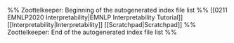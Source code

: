 %% Zoottelkeeper: Beginning of the autogenerated index file list  %%
 [[0211 EMNLP2020 Interpretability|EMNLP Interpretability Tutorial]]
 [[Interpretability|Interpretability]]
 [[Scratchpad|Scratchpad]]
%% Zoottelkeeper: End of the autogenerated index file list  %%
